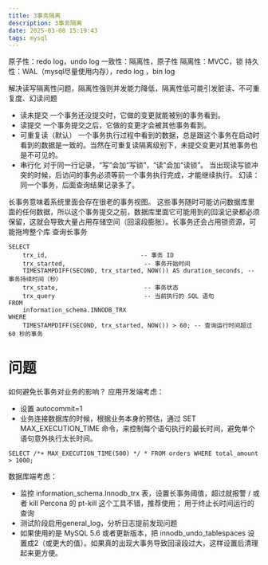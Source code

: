 ```yaml
---
title: 3事务隔离
description: 3事务隔离
date: 2025-03-08 15:19:43
tags: mysql
---
```

原子性：redo log，undo log
一致性：隔离性，原子性
隔离性：MVCC，锁
持久性：WAL（mysql尽量使用内存），redo log ，bin log 

解决读写隔离性问题，隔离性强则并发能力降低，隔离性低可能引发脏读、不可重复度、幻读问题
- 读未提交
一个事务还没提交时，它做的变更就能被别的事务看到。
- 读提交
一个事务提交之后，它做的变更才会被其他事务看到。
- 可重复读（默认）
一个事务执行过程中看到的数据，总是跟这个事务在启动时看到的数据是一致的。当然在可重复读隔离级别下，未提交变更对其他事务也是不可见的。
- 串行化
对于同一行记录，“写”会加“写锁”，“读”会加“读锁”。
当出现读写锁冲突的时候，后访问的事务必须等前一个事务执行完成，才能继续执行。
幻读：同一个事务，后面查询结果记录多了。

长事务意味着系统里面会存在很老的事务视图。
这些事务随时可能访问数据库里面的任何数据，所以这个事务提交之前，数据库里面它可能用到的回滚记录都必须保留，这就会导致大量占用存储空间（回滚段膨胀）。长事务还会占用锁资源，可能拖垮整个库
查询长事务
```
SELECT
    trx_id,                          -- 事务 ID
    trx_started,                      -- 事务开始时间
    TIMESTAMPDIFF(SECOND, trx_started, NOW()) AS duration_seconds, -- 事务持续时间（秒）
    trx_state,                        -- 事务状态
    trx_query                         -- 当前执行的 SQL 语句
FROM
    information_schema.INNODB_TRX
WHERE
    TIMESTAMPDIFF(SECOND, trx_started, NOW()) > 60; -- 查询运行时间超过 60 秒的事务
```

# 问题
如何避免长事务对业务的影响？
应用开发端考虑：
- 设置 autocommit=1
- 业务连接数据库的时候，根据业务本身的预估，通过 SET MAX_EXECUTION_TIME 命令，来控制每个语句执行的最长时间，避免单个语句意外执行太长时间。
```
SELECT /*+ MAX_EXECUTION_TIME(500) */ * FROM orders WHERE total_amount > 1000;
```

数据库端考虑：
- 监控 information_schema.Innodb_trx 表，设置长事务阈值，超过就报警 / 或者 kill
 Percona 的 pt-kill 这个工具不错，推荐使用； 用于终止长时间运行的查询
- 测试阶段启用general_log，分析日志提前发现问题
- 如果使用的是 MySQL 5.6 或者更新版本，把 innodb_undo_tablespaces 设置成2（或更大的值）。如果真的出现大事务导致回滚段过大，这样设置后清理起来更方便。
